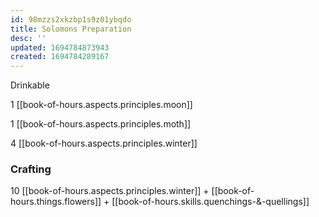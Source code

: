 ```yaml
---
id: 98mzzs2xkzbp1s9z01ybqdo
title: Solomons Preparation
desc: ''
updated: 1694784873943
created: 1694784289167
---
```


Drinkable

1 [[book-of-hours.aspects.principles.moon]]

1 [[book-of-hours.aspects.principles.moth]]

4 [[book-of-hours.aspects.principles.winter]]

### Crafting

10 [[book-of-hours.aspects.principles.winter]] + [[book-of-hours.things.flowers]] + [[book-of-hours.skills.quenchings-&-quellings]]
